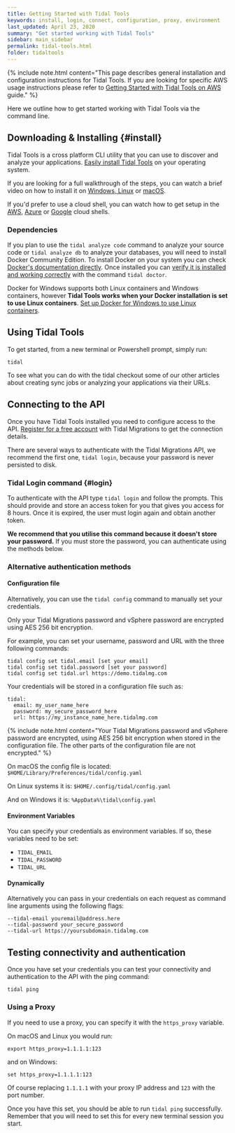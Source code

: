 ```yaml
---
title: Getting Started with Tidal Tools
keywords: install, login, connect, configuration, proxy, environment
last_updated: April 23, 2020
summary: "Get started working with Tidal Tools"
sidebar: main_sidebar
permalink: tidal-tools.html
folder: tidaltools
---
```


{% include note.html content="This page describes general installation and
configuration instructions for Tidal Tools. If you are looking for specific AWS
usage instructions please refer to [Getting Started with Tidal Tools on
AWS](tidal-tools-aws.html) guide." %}

Here we outline how to get started working with Tidal Tools via the command
line.

## Downloading & Installing {#install}

Tidal Tools is a cross platform CLI utility that you can use to discover and
analyze your applications. [Easily install Tidal Tools](https://get.tidal.sh)
on your operating system.

If you are looking for a full walkthrough of the steps, you can watch a brief
video on how to install it on [Windows, Linux](https://www.youtube.com/watch?v=t86W7BokqGM) or [macOS](https://www.youtube.com/watch?v=DyHT0mtPcfE).

If you'd prefer to use a cloud shell, you can watch how to get setup in the [AWS](https://www.youtube.com/watch?v=YpX64_uU-Oo),
[Azure](https://www.youtube.com/watch?v=N_o_GSSY0zg) or [Google](https://www.youtube.com/watch?v=lHO5sk54ceo) cloud shells.

### Dependencies

If you plan to use the `tidal analyze code` command to analyze your source code
or `tidal analyze db` to analyze your databases, you will need to install
Docker Community Edition. To install Docker on your system you can check
[Docker's documentation directly](https://docs.docker.com/install/). Once
installed you can [verify it is installed and working
correctly](/troubleshooting.html) with the command `tidal doctor`.

Docker for Windows supports both Linux containers and Windows containers,
however **Tidal Tools works when your Docker installation is set to use
Linux containers**. [Set up Docker for Windows to use Linux
containers](/troubleshooting.html#docker-linux-containers).

## Using Tidal Tools

To get started, from a new terminal or Powershell prompt, simply run:

```
tidal
```

To see what you can do with the tidal checkout some of our other articles about
creating sync jobs or analyzing your applications via their URLs.

## Connecting to the API

Once you have Tidal Tools installed you need to configure access to the API.
[Register for a free account](https://get.tidalmg.com/) with Tidal Migrations
to get the connection details.

There are several ways to authenticate with the Tidal Migrations API, we
recommend the first one, `tidal login`, because your password is never
persisted to disk.

### Tidal Login command {#login}

To authenticate with the API type `tidal login` and follow the prompts. This
should provide and store an access token for you that gives you access for 8
hours. Once it is expired, the user must login again and obtain another token.

**We recommend that you utilise this command because it doesn't store your
password.** If you must store the password, you can authenticate using the
methods below.

### Alternative authentication methods

#### Configuration file


Alternatively, you can use the `tidal config` command to manually set your
credentials.

Only your Tidal Migrations password and vSphere password are encrypted using AES 256 bit encryption.

For example, you can set your username, password and URL with the three
following commands:

```
tidal config set tidal.email [set your email]
tidal config set tidal.password [set your password]
tidal config set tidal.url https://demo.tidalmg.com
```

Your credentials will be stored in a configuration file such as:

```
tidal:
  email: my_user_name_here
  password: my_secure_password_here
  url: https://my_instance_name_here.tidalmg.com
```
{% include note.html content="Your Tidal Migrations password and vSphere password are encrypted, using AES 256 bit encryption when stored in the configuration file. The other parts of the configuration file are not encrypted." %}

On macOS the config file is located:
`$HOME/Library/Preferences/tidal/config.yaml`

On Linux systems it is: `$HOME/.config/tidal/config.yaml`

And on Windows it is: `%AppData%\tidal\config.yaml`

#### Environment Variables

You can specify your credentials as environment variables. If so, these
variables need to be set:

- `TIDAL_EMAIL`
- `TIDAL_PASSWORD`
- `TIDAL_URL`

#### Dynamically

Alternatively you can pass in your credentials on each request as command line
arguments using the following flags:

```
--tidal-email youremail@address.here
--tidal-password your_secure_password
--tidal-url https://yoursubdomain.tidalmg.com
```

## Testing connectivity and authentication

Once you have set your credentials you can test your connectivity and
authentication to the API with the ping command:

```
tidal ping
```

### Using a Proxy

If you need to use a proxy, you can specify it with the `https_proxy` variable.

On macOS and Linux you would run:

```
export https_proxy=1.1.1.1:123
```

and on Windows:

```
set https_proxy=1.1.1.1:123
```

Of course replacing `1.1.1.1` with your proxy IP address and `123` with the
port number.

Once you have this set, you should be able to run `tidal ping` successfully.
Remember that you will need to set this for every new terminal session you
start.
